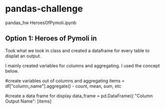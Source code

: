 # pandas-challenge
pandas_hw HeroesOfPymoli.ipynb
## Option 1: Heroes of Pymoli in 

Took what we took in class and created a dataframe for every table to displat an output.

I mainly created variables for columns and aggregating. I used the concept below.

#create variables out of columns and aggregating 
items = df["column_name"].aggregate() - count, mean, sum, etc

#create a data frame for display
data_frame = pd.DataFrame({
	"Column Output Name": [items]
